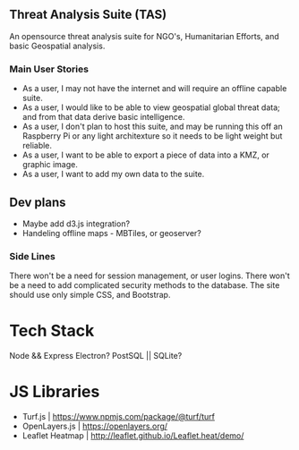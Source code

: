 ## Threat Analysis Suite (TAS)
An opensource threat analysis suite for NGO's, Humanitarian Efforts, and basic Geospatial analysis.

### Main User Stories
* As a user, I may not have the internet and will require an offline capable suite.
* As a user, I would like to be able to view geospatial global threat data; and from that data derive basic intelligence.
* As a user, I don't plan to host this suite, and may be running this off an Raspberry Pi or any light architexture so it needs to be light weight but reliable.
* As a user, I want to be able to export a piece of data into a KMZ, or graphic image.
* As a user, I want to add my own data to the suite.

## Dev plans
* Maybe add d3.js integration?
* Handeling offline maps - MBTiles, or geoserver?

### Side Lines
There won't be a need for session management, or user logins.
There won't be a need to add complicated security methods to the database.
The site should use only simple CSS, and Bootstrap.

# Tech Stack
Node && Express
Electron?
PostSQL || SQLite?

# JS Libraries
* Turf.js           | https://www.npmjs.com/package/@turf/turf
* OpenLayers.js     | https://openlayers.org/
* Leaflet Heatmap   | http://leaflet.github.io/Leaflet.heat/demo/
